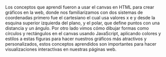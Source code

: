 Los conceptos que aprendí fueron a usar el canvas en HTML para crear gráficos en la web, donde nos familiarizamos con dos sistemas de coordenadas primero fue el cartesiano el cual  usa valores x e y desde la esquina superior izquierda del plano, y el polar, que define puntos con una distancia y un ángulo. Por otro lado vimos cómo dibujar formas como círculos y rectángulos en el canvas usando JavaScript, aplicando colores y estilos a estas figuras para hacer nuestros gráficos más atractivos y personalizados, estos conceptos aprendidos son importantes para hacer visualizaciones interactivas en nuestras páginas web.
